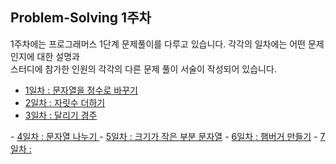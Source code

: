 ## Problem-Solving 1주차

1주차에는 프로그래머스 1단계 문제풀이를 다루고 있습니다. 각각의 일차에는 어떤 문제인지에 대한 설명과  
스터디에 참가한 인원의 각각의 다른 문제 풀이 서술이 작성되어 있습니다.

- <a href="https://github.com/U-REskiling-acadmey/Algorithm/tree/main/Problem-Solving/1%EC%A3%BC%EC%B0%A8/1%EC%9D%BC%EC%B0%A8#%EB%AC%B8%EC%A0%9C%ED%92%80%EC%9D%B4-1%EC%9D%BC%EC%B0%A8-%EA%B3%BC%EC%A0%9C--%EA%B0%80%EC%9E%A5-%EB%A7%8E%EC%9D%B4-%EB%B0%9B%EC%9D%80-%EC%84%A0%EB%AC%BC">1일차 : 문자열을 정수로 바꾸기</a>
- <a href="https://github.com/U-REskiling-acadmey/Algorithm/tree/main/Problem-Solving/1%EC%A3%BC%EC%B0%A8/2%EC%9D%BC%EC%B0%A8#%EB%AC%B8%EC%A0%9C%ED%92%80%EC%9D%B4-2%EC%9D%BC%EC%B0%A8--%EC%9E%90%EB%A6%BF%EC%88%98-%EB%8D%94%ED%95%98%EA%B8%B0">2일차 : 자릿수 더하기</a>
- <a href="https://github.com/U-REskiling-acadmey/Algorithm/tree/main/Problem-Solving/1%EC%A3%BC%EC%B0%A8/3%EC%9D%BC%EC%B0%A8">3일차 : 달리기 경주
</a>
- <a href="https://github.com/U-REskiling-acadmey/Algorithm/tree/main/Problem-Solving/1%EC%A3%BC%EC%B0%A8/4%EC%9D%BC%EC%B0%A8#%EB%AC%B8%EC%A0%9C%ED%92%80%EC%9D%B4--4%EC%9D%BC%EC%B0%A8-%EB%AC%B8%EC%9E%90%EC%97%B4-%EB%82%98%EB%88%84%EA%B8%B0">4일차 : 문자열 나누기
</a>
- <a href="https://github.com/U-REskiling-acadmey/Algorithm/tree/main/Problem-Solving/1%EC%A3%BC%EC%B0%A8/5%EC%9D%BC%EC%B0%A8#%EB%AC%B8%EC%A0%9C%ED%92%80%EC%9D%B4-5%EC%9D%BC%EC%B0%A8--%ED%81%AC%EA%B8%B0%EA%B0%80-%EC%9E%91%EC%9D%80-%EB%B6%80%EB%B6%84-%EB%AC%B8%EC%9E%90%EC%97%B4">5일차 : 크기가 작은 부분 문자열</a>
- <a href="https://github.com/U-REskiling-acadmey/Algorithm/tree/main/Problem-Solving/1%EC%A3%BC%EC%B0%A8/6%EC%9D%BC%EC%B0%A8#%EB%AC%B8%EC%A0%9C%ED%92%80%EC%9D%B4-6%EC%9D%BC%EC%B0%A8--%ED%96%84%EB%B2%84%EA%B1%B0-%EB%A7%8C%EB%93%A4%EA%B8%B0">6일차 : 햄버거 만들기</a>
- <a href="https://github.com/U-REskiling-acadmey/Algorithm/tree/main/Problem-Solving/1%EC%A3%BC%EC%B0%A8/7%EC%9D%BC%EC%B0%A8#%EB%AC%B8%EC%A0%9C-%EC%84%A4%EB%AA%85--%ED%91%B8%EB%93%9C-%ED%8C%8C%EC%9D%B4%ED%8A%B8-%EB%8C%80%ED%9A%8C">7일차 : </a>